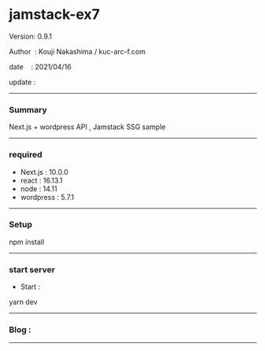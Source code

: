 # jamstack-ex7

 Version: 0.9.1

 Author  : Kouji Nakashima / kuc-arc-f.com

 date    : 2021/04/16

 update  :

***
### Summary

Next.js + wordpress API , Jamstack SSG sample

***
### required

* Next.js : 10.0.0
* react : 16.13.1
* node : 14.11
* wordpress : 5.7.1

***
### Setup

npm install

***
### start server
* Start :

yarn dev

***
### Blog : 


***

